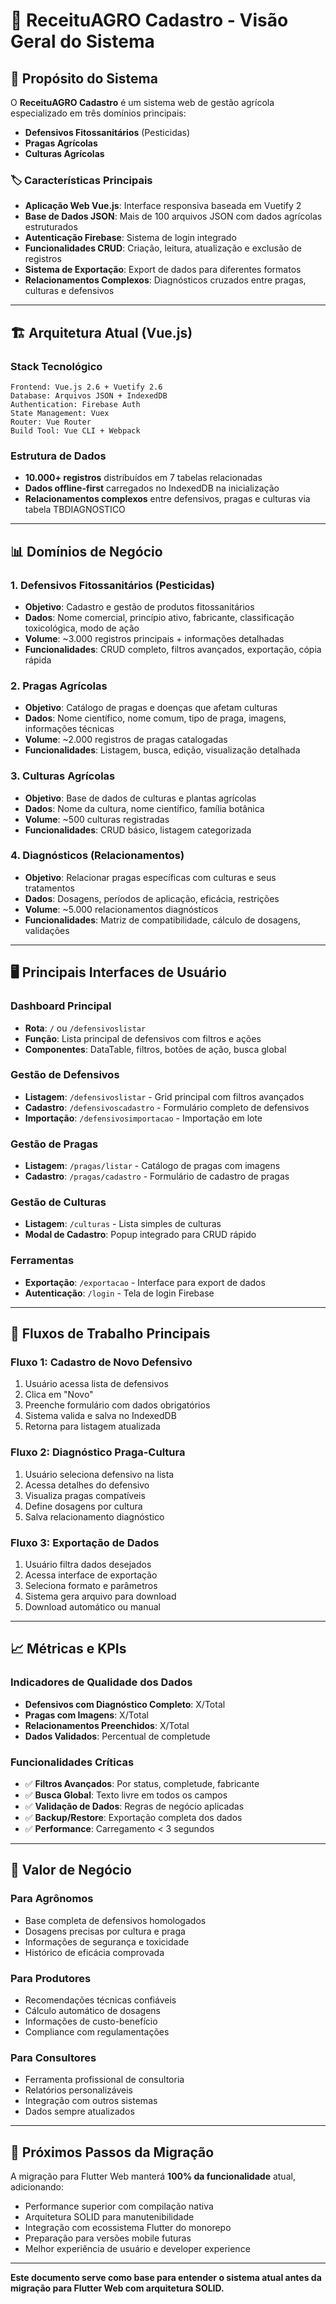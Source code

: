# 📖 ReceituAGRO Cadastro - Visão Geral do Sistema

## 🎯 Propósito do Sistema

O **ReceituAGRO Cadastro** é um sistema web de gestão agrícola especializado em três domínios principais:
- **Defensivos Fitossanitários** (Pesticidas)  
- **Pragas Agrícolas**
- **Culturas Agrícolas**

### 🏷️ Características Principais
- **Aplicação Web Vue.js**: Interface responsiva baseada em Vuetify 2
- **Base de Dados JSON**: Mais de 100 arquivos JSON com dados agrícolas estruturados
- **Autenticação Firebase**: Sistema de login integrado
- **Funcionalidades CRUD**: Criação, leitura, atualização e exclusão de registros
- **Sistema de Exportação**: Export de dados para diferentes formatos
- **Relacionamentos Complexos**: Diagnósticos cruzados entre pragas, culturas e defensivos

---

## 🏗️ Arquitetura Atual (Vue.js)

### **Stack Tecnológico**
```
Frontend: Vue.js 2.6 + Vuetify 2.6
Database: Arquivos JSON + IndexedDB
Authentication: Firebase Auth
State Management: Vuex
Router: Vue Router
Build Tool: Vue CLI + Webpack
```

### **Estrutura de Dados**
- **10.000+ registros** distribuídos em 7 tabelas relacionadas
- **Dados offline-first** carregados no IndexedDB na inicialização
- **Relacionamentos complexos** entre defensivos, pragas e culturas via tabela TBDIAGNOSTICO

---

## 📊 Domínios de Negócio

### **1. Defensivos Fitossanitários (Pesticidas)**
- **Objetivo**: Cadastro e gestão de produtos fitossanitários  
- **Dados**: Nome comercial, princípio ativo, fabricante, classificação toxicológica, modo de ação
- **Volume**: ~3.000 registros principais + informações detalhadas
- **Funcionalidades**: CRUD completo, filtros avançados, exportação, cópia rápida

### **2. Pragas Agrícolas**
- **Objetivo**: Catálogo de pragas e doenças que afetam culturas
- **Dados**: Nome científico, nome comum, tipo de praga, imagens, informações técnicas
- **Volume**: ~2.000 registros de pragas catalogadas
- **Funcionalidades**: Listagem, busca, edição, visualização detalhada

### **3. Culturas Agrícolas**
- **Objetivo**: Base de dados de culturas e plantas agrícolas
- **Dados**: Nome da cultura, nome científico, família botânica
- **Volume**: ~500 culturas registradas
- **Funcionalidades**: CRUD básico, listagem categorizada

### **4. Diagnósticos (Relacionamentos)**
- **Objetivo**: Relacionar pragas específicas com culturas e seus tratamentos
- **Dados**: Dosagens, períodos de aplicação, eficácia, restrições
- **Volume**: ~5.000 relacionamentos diagnósticos
- **Funcionalidades**: Matriz de compatibilidade, cálculo de dosagens, validações

---

## 🖥️ Principais Interfaces de Usuário

### **Dashboard Principal**
- **Rota**: `/` ou `/defensivoslistar`
- **Função**: Lista principal de defensivos com filtros e ações
- **Componentes**: DataTable, filtros, botões de ação, busca global

### **Gestão de Defensivos**
- **Listagem**: `/defensivoslistar` - Grid principal com filtros avançados
- **Cadastro**: `/defensivoscadastro` - Formulário completo de defensivos
- **Importação**: `/defensivosimportacao` - Importação em lote

### **Gestão de Pragas**
- **Listagem**: `/pragas/listar` - Catálogo de pragas com imagens
- **Cadastro**: `/pragas/cadastro` - Formulário de cadastro de pragas

### **Gestão de Culturas**
- **Listagem**: `/culturas` - Lista simples de culturas
- **Modal de Cadastro**: Popup integrado para CRUD rápido

### **Ferramentas**
- **Exportação**: `/exportacao` - Interface para export de dados
- **Autenticação**: `/login` - Tela de login Firebase

---

## 🔗 Fluxos de Trabalho Principais

### **Fluxo 1: Cadastro de Novo Defensivo**
1. Usuário acessa lista de defensivos
2. Clica em "Novo" 
3. Preenche formulário com dados obrigatórios
4. Sistema valida e salva no IndexedDB
5. Retorna para listagem atualizada

### **Fluxo 2: Diagnóstico Praga-Cultura**
1. Usuário seleciona defensivo na lista
2. Acessa detalhes do defensivo
3. Visualiza pragas compatíveis
4. Define dosagens por cultura
5. Salva relacionamento diagnóstico

### **Fluxo 3: Exportação de Dados**
1. Usuário filtra dados desejados
2. Acessa interface de exportação
3. Seleciona formato e parâmetros
4. Sistema gera arquivo para download
5. Download automático ou manual

---

## 📈 Métricas e KPIs

### **Indicadores de Qualidade dos Dados**
- **Defensivos com Diagnóstico Completo**: X/Total
- **Pragas com Imagens**: X/Total  
- **Relacionamentos Preenchidos**: X/Total
- **Dados Validados**: Percentual de completude

### **Funcionalidades Críticas**
- ✅ **Filtros Avançados**: Por status, completude, fabricante
- ✅ **Busca Global**: Texto livre em todos os campos
- ✅ **Validação de Dados**: Regras de negócio aplicadas
- ✅ **Backup/Restore**: Exportação completa dos dados
- ✅ **Performance**: Carregamento < 3 segundos

---

## 🎯 Valor de Negócio

### **Para Agrônomos**
- Base completa de defensivos homologados
- Dosagens precisas por cultura e praga
- Informações de segurança e toxicidade
- Histórico de eficácia comprovada

### **Para Produtores**
- Recomendações técnicas confiáveis
- Cálculo automático de dosagens
- Informações de custo-benefício
- Compliance com regulamentações

### **Para Consultores**
- Ferramenta profissional de consultoria
- Relatórios personalizáveis
- Integração com outros sistemas
- Dados sempre atualizados

---

## 🚀 Próximos Passos da Migração

A migração para Flutter Web manterá **100% da funcionalidade** atual, adicionando:
- Performance superior com compilação nativa
- Arquitetura SOLID para manutenibilidade
- Integração com ecossistema Flutter do monorepo
- Preparação para versões mobile futuras
- Melhor experiência de usuário e developer experience

---

**Este documento serve como base para entender o sistema atual antes da migração para Flutter Web com arquitetura SOLID.**